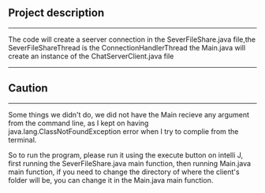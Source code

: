 ## Project description

---

The code will create a seerver connection in the SeverFileShare.java file,the SeverFileShareThread is the ConnectionHandlerThread  the Main.java will create an instance of the ChatServerClient.java file

---

## Caution

---

Some things we didn't do, we did not have the Main recieve any argument from the command line, as I kept on having java.lang.ClassNotFoundException error when I try to complie from the terminal.

So to run the program, please run it using the execute button on intelli J, first running the SeverFileShare.java main function, then running Main.java main function, if you need to change the directory of where the client's folder will be, you can change it in the Main.java main function.


